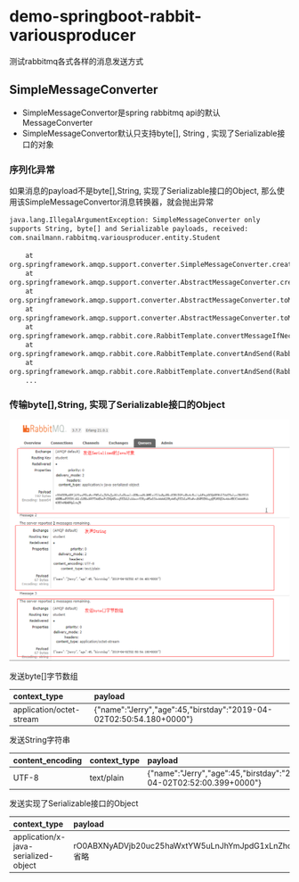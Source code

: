 # demo-springboot-rabbit-variousproducer

测试rabbitmq各式各样的消息发送方式


## SimpleMessageConverter

- SimpleMessageConvertor是spring rabbitmq api的默认MessageConverter
- SimpleMessageConvertor默认只支持byte[], String , 实现了Serializable接口的对象

### 序列化异常
如果消息的payload不是byte[],String, 实现了Serializable接口的Object, 那么使用该SimpleMessageConvertor消息转换器，就会抛出异常
```
java.lang.IllegalArgumentException: SimpleMessageConverter only supports String, byte[] and Serializable payloads, received: com.snailmann.rabbitmq.variousproducer.entity.Student

    at org.springframework.amqp.support.converter.SimpleMessageConverter.createMessage(SimpleMessageConverter.java:161)
	at org.springframework.amqp.support.converter.AbstractMessageConverter.createMessage(AbstractMessageConverter.java:88)
	at org.springframework.amqp.support.converter.AbstractMessageConverter.toMessage(AbstractMessageConverter.java:70)
	at org.springframework.amqp.support.converter.AbstractMessageConverter.toMessage(AbstractMessageConverter.java:58)
	at org.springframework.amqp.rabbit.core.RabbitTemplate.convertMessageIfNecessary(RabbitTemplate.java:1726)
	at org.springframework.amqp.rabbit.core.RabbitTemplate.convertAndSend(RabbitTemplate.java:1048)
	at org.springframework.amqp.rabbit.core.RabbitTemplate.convertAndSend(RabbitTemplate.java:1030)
	...

```


### 传输byte[],String, 实现了Serializable接口的Object




<center>
<img src="../refer/images/rabbit-ui-message-simplemsgconverter.png">
</center>

发送byte[]字节数组


|context_type|payload|
| :--- | :--- |
|application/octet-stream|{"name":"Jerry","age":45,"birstday":"2019-04-02T02:50:54.180+0000"}


发送String字符串


| content_encoding|context_type|payload|
| :--- | :--- | :--- |
| UTF-8| text/plain |{"name":"Jerry","age":45,"birstday":"2019-04-02T02:52:00.399+0000"}


发送实现了Serializable接口的Object


|context_type|payload|
| :--- | :--- |
| application/x-java-serialized-object |rO0ABXNyADVjb20uc25haWxtYW5uLnJhYmJpdG1xLnZhcmlvdXNwc...省略|
